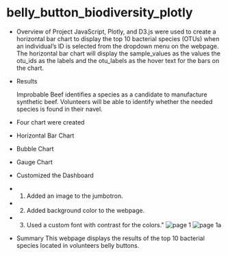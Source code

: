 # belly_button_biodiversity_plotly

- Overview of Project
    JavaScript, Plotly, and D3.js were used to create a horizontal bar chart to display the top 10 bacterial species (OTUs) when an individual’s ID is selected from the dropdown menu on the webpage. The horizontal bar chart will display the sample_values as the values the otu_ids as the labels and the otu_labels as the hover text for the bars on the chart.

- Results

    Improbable Beef identifies a species as a candidate to manufacture synthetic beef. 
    Volunteers will be able to identify whether the needed species is found in their navel.

- Four chart were created
- Horizontal Bar Chart
- Bubble Chart
- Gauge Chart
- Customized the Dashboard 
- 1. Added an image to the jumbotron.
- 2. Added background color to the webpage.
- 3. Used a custom font with contrast for the colors."
![page 1](https://user-images.githubusercontent.com/113808332/217436160-046b9b59-e2e6-401d-a9b6-104759b673f9.png)
![page 1a](https://user-images.githubusercontent.com/113808332/217436482-db635345-fe1a-4b88-af39-6934132e7371.png)





- Summary 
This webpage displays the results of the top 10 bacterial species located in volunteers belly buttons. 
